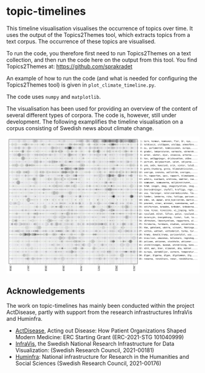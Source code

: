 topic-timelines
===============
This timeline visualisation visualises the occurrence of topics over time. It uses the output of the Topics2Themes tool, which extracts topics from a text corpus. The occurrence of these topics are visualised. 

To run the code, you therefore first need to run Topics2Themes on a text collection, and then run the code here on the output from this tool. You find Topics2Themes at: https://github.com/sprakradet

An example of how to run the code (and what is needed for configuring the Topics2Themes tool) is given in `plot_climate_timeline.py`. 

The code uses `numpy` and `matplotlib`.

The visualisation has been used for providing an overview of the content of several different types of corpora. The code is, however, still under development. The following examplifies the timeline visualisation on a corpus consisting of Swedish news about climate change.


![alttext](climate-news.png)

## Acknowledgements
The work on topic-timelines has mainly been conducted within the project ActDisease, partly with support from the research infrastructures InfraVis and Huminfra.

- [ActDisease](https://www.actdisease.org), Acting out Disease: How Patient Organizations Shaped Modern Medicine: ERC Starting Grant (ERC-2021-STG 101040999)
- [InfraVis](https://infravis.se), the Swedish National Research Infrastructure for Data Visualization: (Swedish Research Council, 2021-00181)
- [Huminfra](https://www.huminfra.se): National infrastructure for Research in the Humanities and Social Sciences (Swedish Research Council, 2021-00176)

